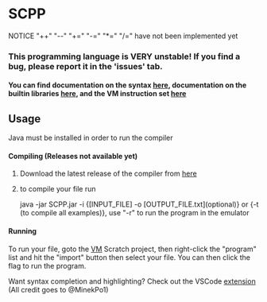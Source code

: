 # SCPP

NOTICE "++" "--" "+=" "-=" "*=" "/=" have not been implemented yet

### This programming language is **VERY** unstable! If you find a bug, please report it in the 'issues' tab.
#### You can find documentation on the syntax [here](Syntax.md), documentation on the builtin libraries [here](Libraries.md), and the VM instruction set [here](SLVM%20Bytecode.md)

## Usage
Java must be installed in order to run the compiler
#### Compiling (Releases not available yet)
1. Download the latest release of the compiler from [here](https://github.com/Its-Jakey/SCPP/releases)
2. to compile your file run

    java -jar SCPP.jar -i {[INPUT_FILE] -o [OUTPUT_FILE.txt]\(optional)} or {-t (to compile all examples)}, use "-r" to run the program in the emulator
#### Running
To run your file, goto the [VM](https://scratch.mit.edu/projects/697633215/editor/) Scratch project, then right-click the "program" list and hit the "import" button then select your file. You can then click the flag to run the program.

Want syntax completion and highlighting? Check out the VSCode [extension](https://marketplace.visualstudio.com/items?itemName=minekpo1.scpp-vscode) (All credit goes to @MinekPo1)
